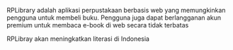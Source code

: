 RPLibrary adalah aplikasi perpustakaan berbasis web yang memungkinkan pengguna untuk membeli buku. Pengguna juga dapat berlangganan akun premium untuk membaca e-book di web secara tidak terbatas

RPLibray akan meningkatkan literasi di Indonesia
